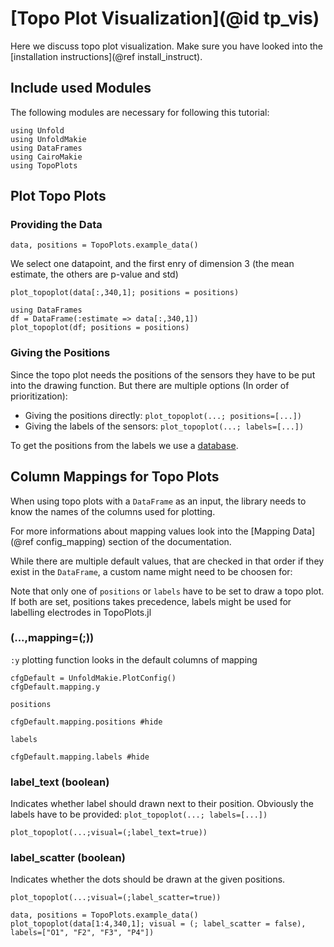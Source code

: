 # [Topo Plot Visualization](@id tp_vis)

Here we discuss topo plot visualization. 
Make sure you have looked into the [installation instructions](@ref install_instruct).

## Include used Modules
The following modules are necessary for following this tutorial:
```@example main
using Unfold
using UnfoldMakie
using DataFrames
using CairoMakie
using TopoPlots
```

## Plot Topo Plots

### Providing the Data

```@example main
data, positions = TopoPlots.example_data()
```
We select one datapoint, and the first enry of dimension 3 (the mean estimate, the others are p-value and std)

```@example main
plot_topoplot(data[:,340,1]; positions = positions)
```

```@example main
using DataFrames
df = DataFrame(:estimate => data[:,340,1])
plot_topoplot(df; positions = positions)
```

### Giving the Positions

Since the topo plot needs the positions of the sensors they have to be put into the drawing function. But there are multiple options (In order of prioritization):

- Giving the positions directly: `plot_topoplot(...; positions=[...])`
- Giving the labels of the sensors: `plot_topoplot(...; labels=[...])`

To get the positions from the labels we use a [database](https://raw.githubusercontent.com/sappelhoff/eeg_positions/main/data/Nz-T10-Iz-T9/standard_1005_2D.tsv).

## Column Mappings for Topo Plots

When using topo plots with a `DataFrame` as an input, the library needs to know the names of the columns used for plotting.

For more informations about mapping values look into the [Mapping Data](@ref config_mapping) section of the documentation.

While there are multiple default values, that are checked in that order if they exist in the `DataFrame`, a custom name might need to be choosen for:

Note that only one of `positions` or `labels` have to be set to draw a topo plot. If both are set, positions takes precedence, labels might be used for labelling electrodes in TopoPlots.jl

### (...,mapping=(;))

`:y` plotting function looks in the default columns of mapping
```@example main 
cfgDefault = UnfoldMakie.PlotConfig()
cfgDefault.mapping.y
```
`positions`
```@example main 
cfgDefault.mapping.positions #hide
```

`labels`
```@example main
cfgDefault.mapping.labels #hide
```


### label_text (boolean)
Indicates whether label should drawn next to their position.
Obviously the labels have to be provided: `plot_topoplot(...; labels=[...])`

`plot_topoplot(...;visual=(;label_text=true))`

### label_scatter (boolean)
Indicates whether the dots should be drawn at the given positions.

`plot_topoplot(...;visual=(;label_scatter=true))`


```@example main
data, positions = TopoPlots.example_data()
plot_topoplot(data[1:4,340,1]; visual = (; label_scatter = false), labels=["O1", "F2", "F3", "P4"])
```

